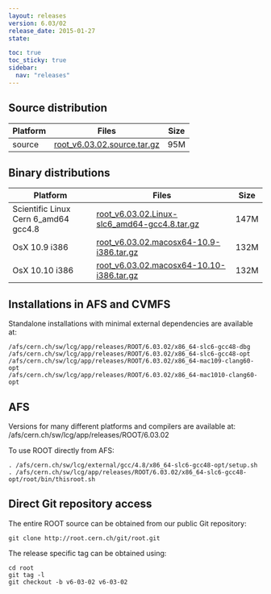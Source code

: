 ```yaml
---
layout: releases
version: 6.03/02
release_date: 2015-01-27
state:

toc: true
toc_sticky: true
sidebar:
  nav: "releases"
---
```



## Source distribution

| Platform       | Files | Size |
|-----------|-------|-----|
| source | [root_v6.03.02.source.tar.gz](https://root.cern.ch/download/root_v6.03.02.source.tar.gz) |  95M |


## Binary distributions

| Platform       | Files | Size |
|-----------|-------|-----|
| Scientific Linux Cern 6_amd64 gcc4.8 | [root_v6.03.02.Linux-slc6_amd64-gcc4.8.tar.gz](https://root.cern.ch/download/root_v6.03.02.Linux-slc6_amd64-gcc4.8.tar.gz) | 147M |
| OsX 10.9 i386 | [root_v6.03.02.macosx64-10.9-i386.tar.gz](https://root.cern.ch/download/root_v6.03.02.macosx64-10.9-i386.tar.gz) | 132M |
| OsX 10.10 i386 | [root_v6.03.02.macosx64-10.10-i386.tar.gz](https://root.cern.ch/download/root_v6.03.02.macosx64-10.10-i386.tar.gz) | 132M |



## Installations in AFS and CVMFS
Standalone installations with minimal external dependencies are available at:
~~~
/afs/cern.ch/sw/lcg/app/releases/ROOT/6.03.02/x86_64-slc6-gcc48-dbg
/afs/cern.ch/sw/lcg/app/releases/ROOT/6.03.02/x86_64-slc6-gcc48-opt
/afs/cern.ch/sw/lcg/app/releases/ROOT/6.03.02/x86_64-mac109-clang60-opt
/afs/cern.ch/sw/lcg/app/releases/ROOT/6.03.02/x86_64-mac1010-clang60-opt
~~~

## AFS
Versions for many different platforms and compilers are available at:
/afs/cern.ch/sw/lcg/app/releases/ROOT/6.03.02

To use ROOT directly from AFS:
~~~
. /afs/cern.ch/sw/lcg/external/gcc/4.8/x86_64-slc6-gcc48-opt/setup.sh
. /afs/cern.ch/sw/lcg/app/releases/ROOT/6.03.02/x86_64-slc6-gcc48-opt/root/bin/thisroot.sh
~~~

## Direct Git repository access
The entire ROOT source can be obtained from our public Git repository:

~~~
git clone http://root.cern.ch/git/root.git
~~~
The release specific tag can be obtained using:
~~~
cd root
git tag -l
git checkout -b v6-03-02 v6-03-02
~~~
